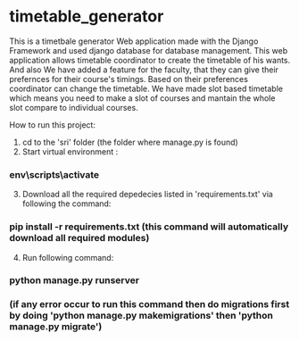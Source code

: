 # timetable_generator

This is a timetbale generator Web application made with the Django Framework and used django database for database management.
This web application allows timetable coordinator to create the timetable of his wants.
And also We have added a feature for the faculty, that they can give their prefernces for their course's timings.
Based on their preferences coordinator can change the timetable.
We have made slot based timetable which means you need to make a slot of courses and mantain the whole slot compare to individual courses.

How to run this project:

 1. cd to the 'sri' folder (the folder where manage.py is found)
 2. Start virtual environment : 
###	  env\scripts\activate 
 3. Download all the required depedecies listed in 'requirements.txt' via following the command:
###	  pip install -r requirements.txt	(this command will automatically download all required modules)
 4. Run following command:
###	  python manage.py runserver 
###	  (if any error occur to run this command then do migrations first by doing 'python manage.py makemigrations' then 'python manage.py migrate')
